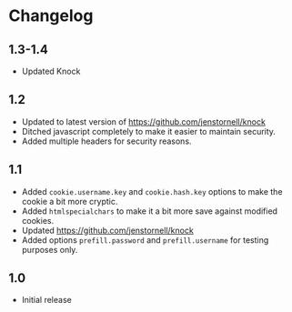 # Changelog

## 1.3-1.4

- Updated Knock

## 1.2

- Updated to latest version of https://github.com/jenstornell/knock
- Ditched javascript completely to make it easier to maintain security.
- Added multiple headers for security reasons.

## 1.1

- Added `cookie.username.key` and `cookie.hash.key` options to make the cookie a bit more cryptic.
- Added `htmlspecialchars` to make it a bit more save against modified cookies.
- Updated https://github.com/jenstornell/knock
- Added options `prefill.password` and `prefill.username` for testing purposes only.

## 1.0

- Initial release